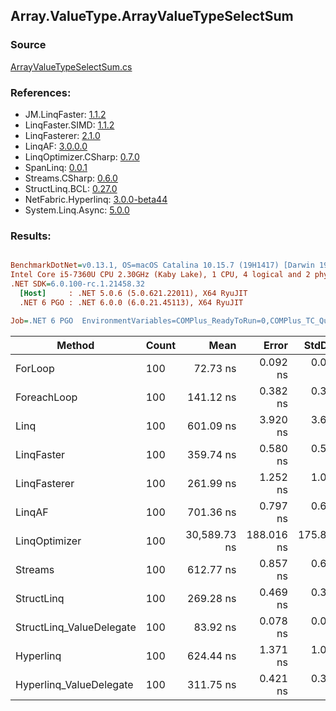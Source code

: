 ﻿## Array.ValueType.ArrayValueTypeSelectSum

### Source
[ArrayValueTypeSelectSum.cs](../LinqBenchmarks/Array/ValueType/ArrayValueTypeSelectSum.cs)

### References:
- JM.LinqFaster: [1.1.2](https://www.nuget.org/packages/JM.LinqFaster/1.1.2)
- LinqFaster.SIMD: [1.1.2](https://www.nuget.org/packages/LinqFaster.SIMD/1.0.3)
- LinqFasterer: [2.1.0](https://www.nuget.org/packages/LinqFasterer/2.1.0)
- LinqAF: [3.0.0.0](https://www.nuget.org/packages/LinqAF/3.0.0.0)
- LinqOptimizer.CSharp: [0.7.0](https://www.nuget.org/packages/LinqOptimizer.CSharp/0.7.0)
- SpanLinq: [0.0.1](https://www.nuget.org/packages/SpanLinq/0.0.1)
- Streams.CSharp: [0.6.0](https://www.nuget.org/packages/Streams.CSharp/0.6.0)
- StructLinq.BCL: [0.27.0](https://www.nuget.org/packages/StructLinq/0.27.0)
- NetFabric.Hyperlinq: [3.0.0-beta44](https://www.nuget.org/packages/NetFabric.Hyperlinq/3.0.0-beta44)
- System.Linq.Async: [5.0.0](https://www.nuget.org/packages/System.Linq.Async/5.0.0)

### Results:
``` ini

BenchmarkDotNet=v0.13.1, OS=macOS Catalina 10.15.7 (19H1417) [Darwin 19.6.0]
Intel Core i5-7360U CPU 2.30GHz (Kaby Lake), 1 CPU, 4 logical and 2 physical cores
.NET SDK=6.0.100-rc.1.21458.32
  [Host]     : .NET 5.0.6 (5.0.621.22011), X64 RyuJIT
  .NET 6 PGO : .NET 6.0.0 (6.0.21.45113), X64 RyuJIT

Job=.NET 6 PGO  EnvironmentVariables=COMPlus_ReadyToRun=0,COMPlus_TC_QuickJitForLoops=1,COMPlus_TieredPGO=1  Runtime=.NET 6.0  

```
|                   Method | Count |         Mean |      Error |     StdDev |          Ratio | RatioSD |  Gen 0 | Allocated |
|------------------------- |------ |-------------:|-----------:|-----------:|---------------:|--------:|-------:|----------:|
|                  ForLoop |   100 |     72.73 ns |   0.092 ns |   0.072 ns |       baseline |         |      - |         - |
|              ForeachLoop |   100 |    141.12 ns |   0.382 ns |   0.357 ns |   1.94x slower |   0.00x |      - |         - |
|                     Linq |   100 |    601.09 ns |   3.920 ns |   3.667 ns |   8.26x slower |   0.06x | 0.0153 |      32 B |
|               LinqFaster |   100 |    359.74 ns |   0.580 ns |   0.543 ns |   4.95x slower |   0.01x |      - |         - |
|             LinqFasterer |   100 |    261.99 ns |   1.252 ns |   1.045 ns |   3.60x slower |   0.01x |      - |         - |
|                   LinqAF |   100 |    701.36 ns |   0.797 ns |   0.622 ns |   9.64x slower |   0.01x |      - |         - |
|            LinqOptimizer |   100 | 30,589.73 ns | 188.016 ns | 175.870 ns | 420.62x slower |   2.51x | 9.0332 |  18,930 B |
|                  Streams |   100 |    612.77 ns |   0.857 ns |   0.669 ns |   8.43x slower |   0.01x | 0.1717 |     360 B |
|               StructLinq |   100 |    269.28 ns |   0.469 ns |   0.366 ns |   3.70x slower |   0.01x | 0.0153 |      32 B |
| StructLinq_ValueDelegate |   100 |     83.92 ns |   0.078 ns |   0.061 ns |   1.15x slower |   0.00x |      - |         - |
|                Hyperlinq |   100 |    624.44 ns |   1.371 ns |   1.070 ns |   8.59x slower |   0.02x |      - |         - |
|  Hyperlinq_ValueDelegate |   100 |    311.75 ns |   0.421 ns |   0.374 ns |   4.29x slower |   0.01x |      - |         - |
